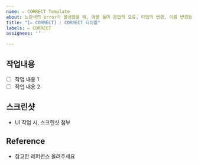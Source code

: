 ```yaml
---
name: ✏️ CORRECT Template
about: 노란색의 error가 발생했을 때, 예를 들어 문법의 오류, 타입의 변경, 이름 변경등의 error에 대응할 때 사용합니다.
title: "[✏️ CORRECT] : CORRECT 타이틀"
labels: ✏️ CORRECT
assignees: ''

---
```


## 작업내용
- [ ] 작업 내용 1
- [ ] 작업 내용 2

## 스크린샷 
- UI 작업 시, 스크린샷 첨부

## Reference
- 참고한 레퍼런스 올려주세요


